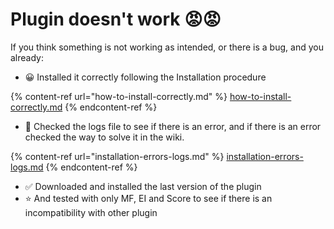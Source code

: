 # Plugin doesn't work 😡😡

If you think something is not working as intended, or there is a bug, and you already:

* 😀 Installed it correctly following the Installation procedure

{% content-ref url="how-to-install-correctly.md" %}
[how-to-install-correctly.md](how-to-install-correctly.md)
{% endcontent-ref %}

* 📃 Checked the logs file to see if there is an error, and if there is an error checked the way to solve it in the wiki.

{% content-ref url="installation-errors-logs.md" %}
[installation-errors-logs.md](installation-errors-logs.md)
{% endcontent-ref %}

* ✅ Downloaded and installed the last version of the plugin
* ⭐ And tested with only MF, EI and Score to see if there is an incompatibility with other plugin
